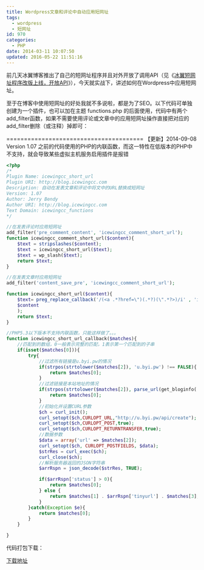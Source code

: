 ```yaml
---
title: Wordpress文章和评论中自动应用短网址
tags:
  - wordpress
  - 短网址
id: 970
categories:
  - PHP
date: 2014-03-11 10:07:50
updated: 2016-05-22 11:51:16
---
```


前几天冰翼博客推出了自己的短网址程序并且对外开放了调用API（见《[冰翼短网址程序改版上线，开放API](http://blog.icewingcc.com/icewing-short-url.html)》），今天就实战下，讲述如何在Wordpress中应用短网址。

至于在博客中使用短网址的好处我就不多说啦，都是为了SEO。以下代码可单独创建为一个插件，也可以加在主题 functions.php 的后面使用，代码中有两个add_filter函数，如果不需要使用评论或文章中的应用短网址操作直接把对应的add_filter删除（或注释）掉即可：

=======================================
【更新】2014-09-08 Version 1.07
之前的代码使用的PHP的内联函数，而这一特性在低版本的PHP中不支持，就会导致某些虚拟主机服务启用插件是报错

```php WP短网址代码
<?php
/*
Plugin Name: icewingcc_short_url
Plugin URI: http://blog.icewingcc.com
Description: 自动在发表文章和评论中将文中的URL替换成短网址
Version: 1.07
Author: Jerry Bendy
Author URI: http://blog.icewingcc.com
Text Domain: icewingcc_functions
*/

//在发表评论时应用短网址  
add_filter('pre_comment_content', 'icewingcc_comment_short_url');
function icewingcc_comment_short_url($content){
	$text = stripslashes($content);
	$text = icewingcc_short_url($text);
	$text = wp_slash($text);
	return $text;
}

//在发表文章时应用短网址
add_filter('content_save_pre', 'icewingcc_comment_short_url');

function icewingcc_short_url($content){
	$text= preg_replace_callback('/(<a .*?href=\")(.*?)(\".*?>)/i' , 'icewingcc_short_url_callback',
	$content
	);
	return $text;
}

//PHP5.3以下版本不支持内联函数，只能这样做了。。。
function icewingcc_short_url_callback($matches){
	//匹配到的数组，0一般表示完整的匹配，1表示第一个匹配到的子串
	if(isset($matches[0])){
		try{
			//过滤所有链接是u.byi.pw的情况
			if(strpos(strtolower($matches[2]), 'u.byi.pw') !== FALSE){
				return $matches[0];
			}
			//过滤链接是本站地址的情况
			if(strpos(strtolower($matches[2]), parse_url(get_bloginfo('url'), PHP_URL_HOST)) !== FALSE){
				return $matches[0];
			}
			//初始化并设置CURL参数
			$ch = curl_init();
			curl_setopt($ch,CURLOPT_URL,"http://u.byi.pw/api/create");
			curl_setopt($ch,CURLOPT_POST,true);
			curl_setopt($ch,CURLOPT_RETURNTRANSFER,true);
			//数据参数
			$data = array('url' => $matches[2]);
			curl_setopt($ch, CURLOPT_POSTFIELDS, $data);
			$strRes = curl_exec($ch);
			curl_close($ch);
			//解析服务器返回的JSON字符串
			$arrRspn = json_decode($strRes, TRUE);

			if($arrRspn['status'] > 0){
				return $matches[0];
			} else {
				return $matches[1] . $arrRspn['tinyurl'] . $matches[3];
			}
		}catch(Exception $e){
			return $matches[0];
		}
	}

}
```

代码打包下载：

[下载地址](http://share.icewingcc.com/download/NTQwZGNkZjIyZGNmMQ.html)
